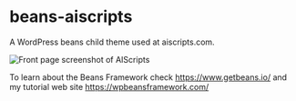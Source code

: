 # beans-aiscripts
A WordPress beans child theme used at aiscripts.com. 

![Front page screenshot of AIScripts](https://user-images.githubusercontent.com/5323259/44138573-a043121a-a074-11e8-81d5-de83fd2e8992.jpg "Screenshot")

To learn about the Beans Framework check https://www.getbeans.io/ and 
my tutorial web site https://wpbeansframework.com/
